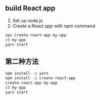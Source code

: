 ## build React app
1. Set up node.js
2. Create a React app with npm command
```bash
npx create-react-app my-app
cd my-app
yarn start
```
## 第二种方法
```bash
npm install -g yarn
npm install -g create-react-app
create-react-app my-app
cd my-app
yarn start
```